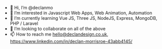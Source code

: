 - 👋 Hi, I’m @declanmo
- 👀 I’m interested in Javascript Web Apps, Web Animation, Automation
- 🌱 I’m currently learning Vue JS, Three JS, NodeJS, Express, MongoDB, PHP / Laravel
- 💞️ I’m looking to collaborate on all of the above
- 📫 How to reach me hello@declandesign.co.uk, https://www.linkedin.com/in/declan-morrisroe-43abb4145/
